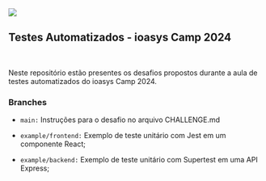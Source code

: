 <img src="https://media.discordapp.net/attachments/1192110717126582273/1232773195153674361/Testes_Automatizados_2.png?ex=662aad01&is=66295b81&hm=023f4bddd9d32326a50728d81ad9d71e8669cd30c243c1be65591cfc415d1d66&=&format=webp&quality=lossless&width=1079&height=359" />

## Testes Automatizados - ioasys Camp 2024

<br />

<p>
    Neste repositório estão presentes os desafios propostos durante a aula de
    testes automatizados do ioasys Camp 2024.
</p>

### Branches

- `main:` Instruções para o desafio no arquivo CHALLENGE.md

- `example/frontend:` Exemplo de teste unitário com Jest em um componente React;

- `example/backend:` Exemplo de teste unitário com Supertest em uma API Express;
